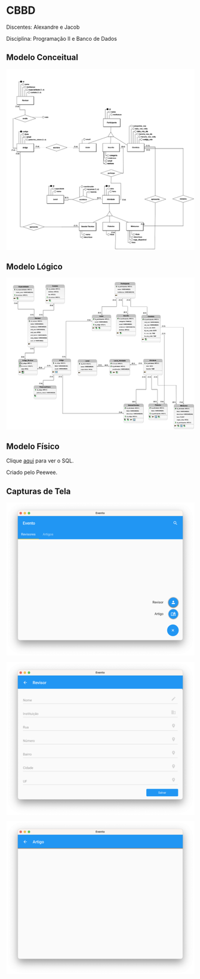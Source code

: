 # CBBD

Discentes: Alexandre e Jacob

Disciplina: Programação II e Banco de Dados

## Modelo Conceitual

![modelo_conceitual](/base/conceitual/CBBD-F.png)

## Modelo Lógico

![modelo_logico](/base/logico/CBBD-L-F.png)

## Modelo Físico

Clique [aqui](/base/fisico/sql) para ver o SQL.

Criado pelo Peewee.

## Capturas de Tela

![main_screen](/base/telas/main.png)

![corrector_screen](/base/telas/corrector.png)

![corrector_screen](/base/telas/article.png)

